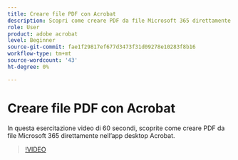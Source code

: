 ```yaml
---
title: Creare file PDF con Acrobat
description: Scopri come creare PDF da file Microsoft 365 direttamente nell’app desktop Acrobat
role: User
product: adobe acrobat
level: Beginner
source-git-commit: fae1f29817ef677d3473f31d09278e10283f8b16
workflow-type: tm+mt
source-wordcount: '43'
ht-degree: 0%

---
```


# Creare file PDF con Acrobat

In questa esercitazione video di 60 secondi, scoprite come creare PDF da file Microsoft 365 direttamente nell’app desktop Acrobat.

>[!VIDEO](https://video.tv.adobe.com/v/342628?quality=12&learn=on&hidetitle=true)
